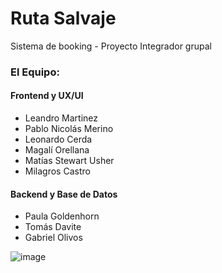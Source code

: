 # Ruta Salvaje
Sistema de booking - Proyecto Integrador grupal
### El Equipo:
#### Frontend y UX/UI
* Leandro Martinez
* Pablo Nicolás Merino
* Leonardo Cerda
* Magalí Orellana
* Matías Stewart Usher
* Milagros Castro
#### Backend y Base de Datos
* Paula Goldenhorn
* Tomás Davite
* Gabriel Olivos

![image](https://github.com/paulagoldenhorn/Rutas-Salvajes/assets/101194303/689adc26-4aea-4686-81d2-b89abf49825a)

